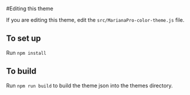 #Editing this theme

If you are editing this theme, edit the `src/MarianaPro-color-theme.js` file.

## To set up
Run `npm install`

## To build
Run `npm run build` to build the theme json into the themes directory.
